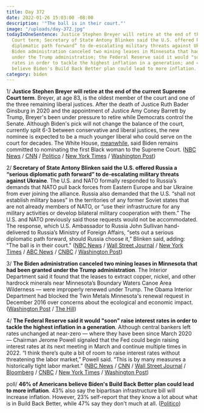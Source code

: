 ```yaml
---
title: Day 372
date: 2022-01-26 15:03:00 -08:00
description: '"The ball is in their court."'
image: "/uploads/day-372.jpg"
todayInOneSentence: Justice Stephen Breyer will retire at the end of the current Supreme
  Court term; Secretary of State Antony Blinken said the U.S. offered Russia a “serious
  diplomatic path forward” to de-escalating military threats against Ukraine; the
  Biden administration canceled two mining leases in Minnesota that had been granted
  under the Trump administration; the Federal Reserve said it would "soon" raise interest
  rates in order to tackle the highest inflation in a generation; and 46% of Americans
  believe Biden's Build Back Better plan could lead to more inflation.
category: biden
---
```


1/ **Justice Stephen Breyer will retire at the end of the current Supreme Court term**. Breyer, at age 83, is the oldest member of the court and one of the three remaining liberal justices. After the death of Justice Ruth Bader Ginsburg in 2020 and the appointment of Justice Amy Coney Barrett by Trump, Breyer's been under pressure to retire while Democrats control the Senate. Although Biden's pick will not change the balance of the court, currently split 6-3 between conservative and liberal justices, the new nominee is expected to be a much younger liberal who could serve on the court for decades. The White House, [meanwhile](https://www.cnn.com/2022/01/26/politics/white-house-reaction-breyer-retirement/index.html), said Biden remains committed to nominating the first Black woman to the Supreme Court. ([NBC News](https://www.nbcnews.com/politics/supreme-court/justice-stephen-breyer-retire-supreme-court-paving-way-biden-appointment-n1288042) / [CNN](https://www.cnn.com/2022/01/26/politics/stephen-breyer/index.html) / [Politico](https://www.politico.com/news/2022/01/26/stephen-breyer-retirement-00002393) / [New York Times](https://www.nytimes.com/live/2022/01/26/us/stephen-breyer-retirement/stephen-breyer-retire-supreme-court) / [Washington Post](https://www.washingtonpost.com/politics/courts_law/stephen-breyer-supreme-court-retire/2022/01/26/02a47db0-ace1-11eb-b476-c3b287e52a01_story.html))

2/ **Secretary of State Antony Blinken said the U.S. offered Russia a “serious diplomatic path forward” to de-escalating military threats against Ukraine**. The U.S. and NATO formally responded to Russia’s demands that NATO pull back forces from Eastern Europe and bar Ukraine from ever joining the alliance. Russia also demanded that the U.S. “shall not establish military bases” in the territories of any former Soviet states that are not already members of NATO, or “use their infrastructure for any military activities or develop bilateral military cooperation with them.” The U.S. and NATO previously said those requests would not be accommodated. The response, which U.S. Ambassador to Russia John Sullivan hand-delivered to Russia’s Ministry of Foreign Affairs, “sets out a serious diplomatic path forward, should Russia choose it,” Blinken said, adding: "The ball is in their court." ([NBC News](https://www.nbcnews.com/news/world/biden-russia-ukraine-threat-putin-sanctions-invasion-nato-rcna13577) / [Wall Street Journal](https://www.wsj.com/articles/u-s-delivers-response-to-russian-demands-amid-ukraine-crisis-11643220014) / [New York Times](https://www.nytimes.com/live/2022/01/26/world/ukraine-russia-us) / [ABC News](https://abcnews.go.com/Politics/russia-diplomacy-ukraine-ball-court-blinken/story?id=82485448) / [CNBC](https://www.cnbc.com/2022/01/26/russia-ukraine-us-calls-for-diplomacy-as-putin-adds-troops-to-border.html) / [Washington Post](https://www.washingtonpost.com/world/2022/01/26/ukraine-russia-sanctions-biden-putin/))

3/ **The Biden administration canceled two mining leases in Minnesota that had been granted under the Trump administration**. The Interior Department said it found that the leases to extract copper, nickel, and other hardrock minerals near Minnesota’s Boundary Waters Canoe Area Wilderness — were improperly renewed under Trump. The Obama Interior Department had blocked the Twin Metals Minnesota's renewal request in December 2016 over concerns about the ecological and economic impact. ([Washington Post](https://www.washingtonpost.com/climate-environment/2022/01/26/biden-boundary-waters-canoe-mine/) / [The Hill](https://thehill.com/policy/energy-environment/591476-biden-administration-cancels-two-minnesota-mining-leases))

4/ **The Federal Reserve said it would "soon" raise interest rates in order to tackle the highest inflation in a generation**. Although central bankers left rates unchanged at near-zero — where they have been since March 2020 — Chairman Jerome Powell signaled that the Fed could begin raising interest rates at its next meeting in March and continue multiple times in 2022. “I think there’s quite a bit of room to raise interest rates without threatening the labor market,” Powell said. “This is by many measures a historically tight labor market.” ([NBC News](https://www.nbcnews.com/business/economy/federal-reserve-expected-signal-march-interest-rate-hike-come-rcna13342) / [CNN](https://www.cnn.com/2022/01/26/economy/federal-reserve-powell-policy-update/index.html) / [Wall Street Journal](https://www.wsj.com/articles/fed-tees-up-march-interest-rate-increase-11643223603?mod=djemalertNEWS) / [Bloomberg](https://www.bloomberg.com/news/articles/2022-01-26/fed-signals-liftoff-soon-sees-asset-reduction-start-afterward?sref=MIBMEEoj) / [CNBC](https://www.cnbc.com/2022/01/25/stock-market-futures-open-to-close-news.html) / [New York Times](https://www.nytimes.com/live/2022/01/26/business/fed-rate-decision-stocks-inflation) / [Washington Post](https://www.washingtonpost.com/us-policy/2022/01/26/fed-powell-interest-rate/))

poll/ **46% of Americans believe Biden's Build Back Better plan could lead to more inflation**. 43% also say the bipartisan infrastructure bill will increase inflation. However, 23% self-report that they know a lot about what is in Build Back Better, while 47% say they don't much at all. ([Politico](https://www.politico.com/news/2022/01/26/biden-poll-social-spending-inflation-00001785))